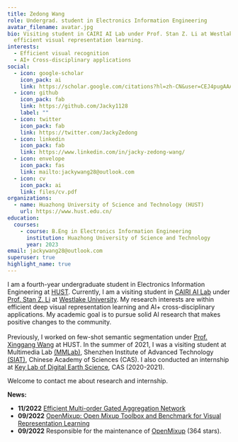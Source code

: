 ```yaml
---
title: Zedong Wang
role: Undergrad. student in Electronics Information Engineering
avatar_filename: avatar.jpg
bio: Visiting student in CAIRI AI Lab under Prof. Stan Z. Li at Westlake University, focusing on
  efficient visual representation learning.
interests:
  - Efficient visual recognition
  - AI+ Cross-disciplinary applications
social:
  - icon: google-scholar
    icon_pack: ai
    link: https://scholar.google.com/citations?hl=zh-CN&user=CEJ4pugAAAAJ
  - icon: github
    icon_pack: fab
    link: https://github.com/Jacky1128
    label: ""
  - icon: twitter
    icon_pack: fab
    link: https://twitter.com/JackyZedong
  - icon: linkedin
    icon_pack: fab
    link: https://www.linkedin.com/in/jacky-zedong-wang/
  - icon: envelope
    icon_pack: fas
    link: mailto:jackywang28@outlook.com
  - icon: cv
    icon_pack: ai
    link: files/cv.pdf
organizations:
  - name: Huazhong University of Science and Technology (HUST)
    url: https://www.hust.edu.cn/
education:
  courses:
    - course: B.Eng in Electronics Information Engineering
      institution: Huazhong University of Science and Technology
      year: 2023
email: jackywang28@outlook.com
superuser: true
highlight_name: true
---
```

I am a fourth-year undergraduate student in Electronics Information Engineering at [HUST](http://english.hust.edu.cn/). Currently, I am a visiting student in [CAIRI AI Lab](https://github.com/Westlake-AI) under [Prof. Stan Z. Li](https://scholar.google.com/citations?user=Y-nyLGIAAAAJ&hl=zh-CN&oi=ao) at [Westlake University](https://en.westlake.edu.cn/). My research interests are within efficient deep visual representation learning and AI+ cross-disciplinary applications. My academic goal is to pursue solid AI research that makes positive changes to the community. \
\
Previously, I worked on few-shot semantic segmentation under [Prof. Xinggang Wang](https://scholar.google.com/citations?hl=zh-CN&user=qNCTLV0AAAAJ) at HUST. In the summer of 2021, I was a visiting student at Multimedia Lab [(MMLab)](http://mmlab.siat.ac.cn/), Shenzhen Institute of Advanced Technology [(SIAT)](https://english.siat.ac.cn/), Chinese Academy of Sciences (CAS). I also conducted an internship at [Key Lab of Digital Earth Science](http://www.digitalearthlab.com.cn/), CAS (2020-2021).

Welcome to contact me about research and internship.

**News:**

* **11/2022**   [Efficient Multi-order Gated Aggregation Network](https://arxiv.org/abs/2211.03295)
* **09/2022**   [OpenMixup: Open Mixup Toolbox and Benchmark for Visual Representation Learning](https://arxiv.org/abs/2209.04851) 
* **09/2022**   Responsible for the maintenance of [OpenMixup](https://github.com/Westlake-AI/openmixup) (364 stars).